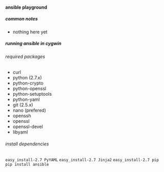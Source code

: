 #### ansible playground

##### common notes

* nothing here yet

##### running ansible in cygwin

###### required packages

* curl
* python (2.7.x)
* python-crypto
* python-openssl
* python-setuptools
* python-yaml
* git (2.5.x)
* nano (prefered)
* openssh
* openssl
* openssl-devel
* libyaml

###### install dependencies

``easy_install-2.7 PyYAML``
``easy_install-2.7 Jinja2``
``easy_install-2.7 pip``
``pip install ansible``

